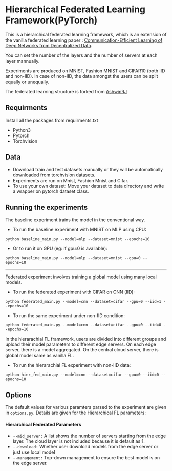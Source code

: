 # Hierarchical Federated Learning Framework(PyTorch)

This is a hierarchical federated learning framework, which is an extension of the vanilla federated learning paper : [Communication-Efficient Learning of Deep Networks from Decentralized Data](https://arxiv.org/abs/1602.05629).

You can set the number of the layers and the number of servers at each layer mannually.

Experiments are produced on MNIST, Fashion MNIST and CIFAR10 (both IID and non-IID). In case of non-IID, the data amongst the users can be split equally or unequally.

The federated learning structure is forked from [AshwinRJ](https://github.com/AshwinRJ/Federated-Learning-PyTorch)

## Requirments
Install all the packages from requirments.txt
* Python3
* Pytorch
* Torchvision

## Data
* Download train and test datasets manually or they will be automatically downloaded from torchvision datasets.
* Experiments are run on Mnist, Fashion Mnist and Cifar.
* To use your own dataset: Move your dataset to data directory and write a wrapper on pytorch dataset class.

## Running the experiments
The baseline experiment trains the model in the conventional way.

* To run the baseline experiment with MNIST on MLP using CPU:
```
python baseline_main.py --model=mlp --dataset=mnist --epochs=10
```
* Or to run it on GPU (eg: if gpu:0 is available):
```
python baseline_main.py --model=mlp --dataset=mnist --gpu=0 --epochs=10
```
-----

Federated experiment involves training a global model using many local models.

* To run the federated experiment with CIFAR on CNN (IID):
```
python federated_main.py --model=cnn --dataset=cifar --gpu=0 --iid=1 --epochs=10
```
* To run the same experiment under non-IID condition:
```
python federated_main.py --model=cnn --dataset=cifar --gpu=0 --iid=0 --epochs=10
```

In the hierarachial FL framework, users are divided into different groups and upload their model parameters to different edge servers. On each edge server, there is a model aggregated. On the central cloud server, there is global model same as vanilla FL. 

* To run the hierarachial FL experiment with non-IID data:
```
python hier_fed_main.py --model=cnn --dataset=cifar --gpu=0 --iid=0 --epochs=10
```

## Options
The default values for various paramters parsed to the experiment are given in ```options.py```. Details are given for the Hierarchical FL parameters:

#### Hierarchical Federated Parameters
* ```--mid_server:```      A list shows the number of servers starting from the edge layer. The cloud layer is not included because it is default as 1. 
* ```--download:```        Whether user download models from the edge server or just use local model
* ```--management:```      Top-down management to ensure the best model is on the edge server.     
